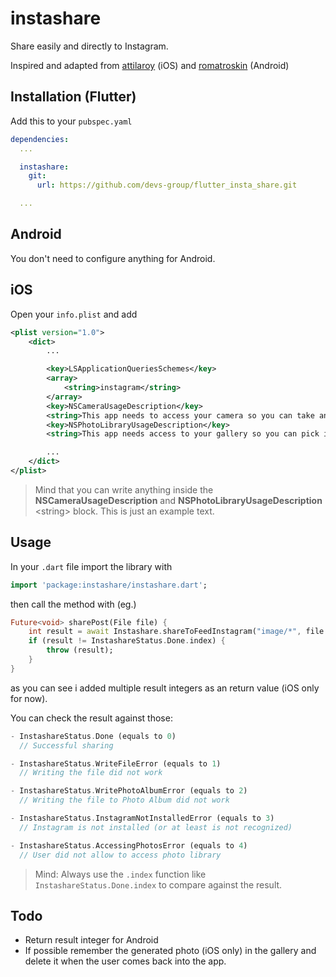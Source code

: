 # instashare
Share easily and directly to Instagram.

Inspired and adapted from [attilaroy](https://github.com/attilaroy/share-instagram-swift) (iOS) and [romatroskin](https://github.com/romatroskin/social_share_plugin) (Android)

## Installation (Flutter)
Add this to your `pubspec.yaml`
```yaml
dependencies:
  ...

  instashare:
    git:
      url: https://github.com/devs-group/flutter_insta_share.git

  ...
```

## Android
You don't need to configure anything for Android.

## iOS
Open your `info.plist` and add
```xml
<plist version="1.0">
    <dict>
        ...

        <key>LSApplicationQueriesSchemes</key>
        <array>
            <string>instagram</string>
        </array>
        <key>NSCameraUsageDescription</key>
        <string>This app needs to access your camera so you can take and add photos easily into the app.</string>
        <key>NSPhotoLibraryUsageDescription</key>
        <string>This app needs access to your gallery so you can pick images or share to Instagram.</string>

        ...
    </dict>
</plist>
```

> Mind that you can write anything inside the **NSCameraUsageDescription** and **NSPhotoLibraryUsageDescription** \<string\> block. This is just an example text.

## Usage
In your `.dart` file import the library with

```dart
import 'package:instashare/instashare.dart';
```

then call the method with (eg.)

```dart
Future<void> sharePost(File file) {
    int result = await Instashare.shareToFeedInstagram("image/*", file.path);
    if (result != InstashareStatus.Done.index) {
        throw (result);
    }
}
```

as you can see i added multiple result integers as an return value (iOS only for now).

You can check the result against those:

```dart
- InstashareStatus.Done (equals to 0)
  // Successful sharing

- InstashareStatus.WriteFileError (equals to 1)
  // Writing the file did not work

- InstashareStatus.WritePhotoAlbumError (equals to 2)
  // Writing the file to Photo Album did not work

- InstashareStatus.InstagramNotInstalledError (equals to 3)
  // Instagram is not installed (or at least is not recognized)

- InstashareStatus.AccessingPhotosError (equals to 4)
  // User did not allow to access photo library
```

> Mind: Always use the `.index` function like `InstashareStatus.Done.index` to compare against the result.

## Todo
- Return result integer for Android
- If possible remember the generated photo (iOS only) in the gallery and delete it when the user comes back into the app.
